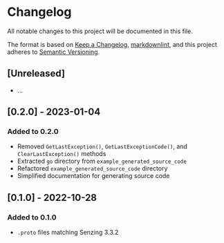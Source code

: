 # Changelog

All notable changes to this project will be documented in this file.

The format is based on [Keep a Changelog](https://keepachangelog.com/en/1.0.0/),
[markdownlint](https://dlaa.me/markdownlint/),
and this project adheres to [Semantic Versioning](https://semver.org/spec/v2.0.0.html).

## [Unreleased]

- ...

## [0.2.0] - 2023-01-04

### Added to 0.2.0

- Removed `GetLastException()`, `GetLastExceptionCode()`, and `ClearLastException()` methods
- Extracted `go` directory from `example_generated_source_code`
- Refactored `example_generated_source_code` directory
- Simplified documentation for generating source code

## [0.1.0] - 2022-10-28

### Added to 0.1.0

- `.proto` files matching Senzing 3.3.2
